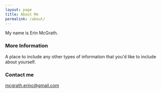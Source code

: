 ```yaml
---
layout: page
title: About Me
permalink: /about/
---
```


My name is Erin McGrath. 

### More Information

A place to include any other types of information that you'd like to include about yourself.

### Contact me

[mcgrath.erinc@gmail.com](mailto:mcgrath.erinc@gmail.com)
